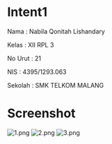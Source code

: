 # Intent1

Nama : Nabila Qonitah Lishandary

Kelas : XII RPL 3

No Urut : 21

NIS : 4395/1293.063

Sekolah : SMK TELKOM MALANG

# Screenshot
![1.png](https://docs.google.com/uc?id=0B7AksMREvbFLSTZtVzZLTmZsSnM)
![2.png](https://docs.google.com/uc?id=0B7AksMREvbFLa0FnaEJqSVE4d1E)
![3.png](https://docs.google.com/uc?id=0B7AksMREvbFLdXVXc2RmNkxFOFE)
